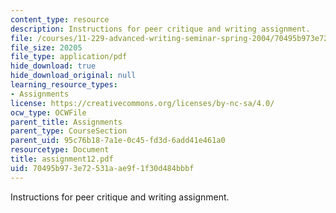 ```yaml
---
content_type: resource
description: Instructions for peer critique and writing assignment.
file: /courses/11-229-advanced-writing-seminar-spring-2004/70495b973e72531aae9f1f30d484bbbf_assignment12.pdf
file_size: 20205
file_type: application/pdf
hide_download: true
hide_download_original: null
learning_resource_types:
- Assignments
license: https://creativecommons.org/licenses/by-nc-sa/4.0/
ocw_type: OCWFile
parent_title: Assignments
parent_type: CourseSection
parent_uid: 95c76b18-7a1e-0c45-fd3d-6add41e461a0
resourcetype: Document
title: assignment12.pdf
uid: 70495b97-3e72-531a-ae9f-1f30d484bbbf
---
```

Instructions for peer critique and writing assignment.